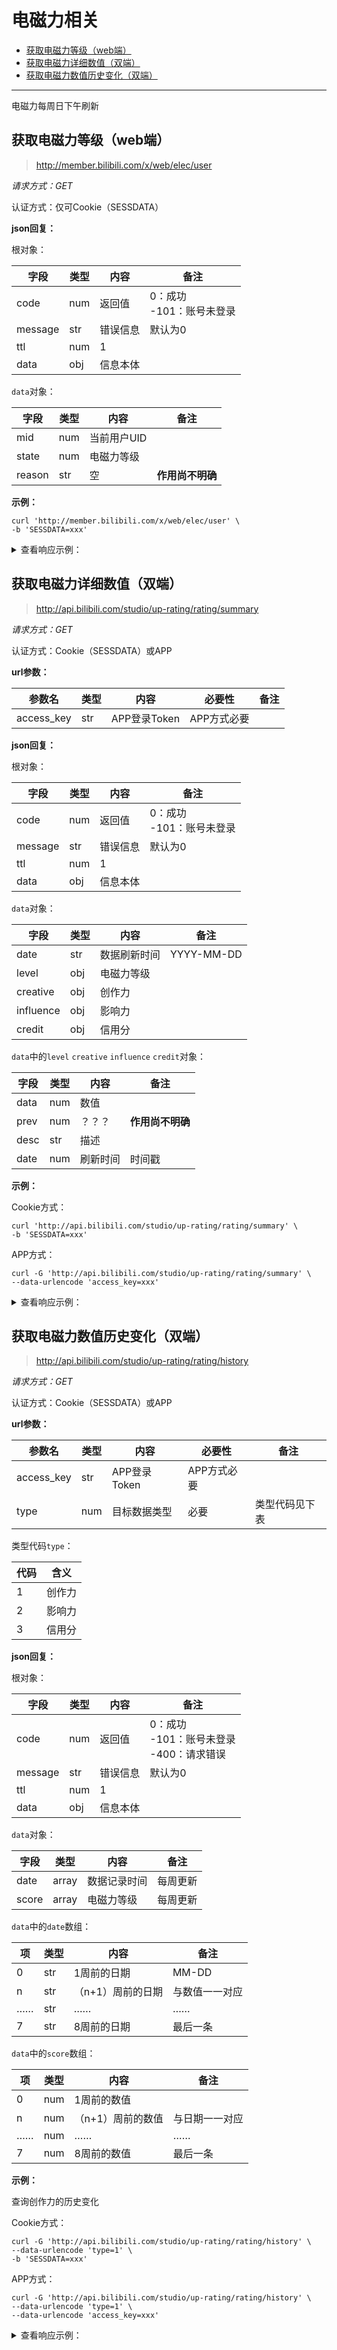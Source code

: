 # 电磁力相关

- [获取电磁力等级（web端）](#获取电磁力等级（web端）)
- [获取电磁力详细数值（双端）](#获取电磁力详细数值（双端）)
- [获取电磁力数值历史变化（双端）](#获取电磁力数值历史变化（双端）)

---

电磁力每周日下午刷新

## 获取电磁力等级（web端）

> http://member.bilibili.com/x/web/elec/user

*请求方式：GET*

认证方式：仅可Cookie（SESSDATA）

**json回复：**

根对象：

| 字段    | 类型 | 内容     | 备注                          |
| ------- | ---- | -------- | ----------------------------- |
| code    | num  | 返回值   | 0：成功<br />-101：账号未登录 |
| message | str  | 错误信息 | 默认为0                       |
| ttl     | num  | 1        |                               |
| data    | obj  | 信息本体 |                               |

`data`对象：

| 字段   | 类型 | 内容        | 备注             |
| ------ | ---- | ----------- | ---------------- |
| mid    | num  | 当前用户UID |                  |
| state  | num  | 电磁力等级  |                  |
| reason | str  | 空          | **作用尚不明确** |

**示例：**

```shell
curl 'http://member.bilibili.com/x/web/elec/user' \
-b 'SESSDATA=xxx'
```

<details>
<summary>查看响应示例：</summary>

```json
{
    "code": 0,
    "message": "0",
    "ttl": 1,
    "data": {
        "mid": 293793435,
        "state": 2,
        "reason": ""
    }
}
```

</details>

## 获取电磁力详细数值（双端）

> http://api.bilibili.com/studio/up-rating/rating/summary

*请求方式：GET*

认证方式：Cookie（SESSDATA）或APP

**url参数：**

| 参数名     | 类型 | 内容         | 必要性      | 备注 |
| ---------- | ---- | ------------ | ----------- | ---- |
| access_key | str  | APP登录Token | APP方式必要 |      |

**json回复：**

根对象：

| 字段    | 类型 | 内容     | 备注                          |
| ------- | ---- | ------- | ----------------------------- |
| code    | num  | 返回值   | 0：成功<br />-101：账号未登录 |
| message | str  | 错误信息 | 默认为0                       |
| ttl     | num  | 1       |               |
| data    | obj  | 信息本体 |                               |

`data`对象：

| 字段              | 类型  | 内容           | 备注 |
| ----------------- | ---- | -------------- | ---- |
| date              | str  | 数据刷新时间      | YYYY-MM-DD |
| level             | obj  | 电磁力等级      |      |
| creative          | obj  | 创作力         |      |
| influence         | obj  | 影响力         |      |
| credit            | obj  | 信用分         |      |

`data`中的`level` `creative` `influence` `credit`对象：

| 字段     | 类型 | 内容      | 备注 |
| -------- | ---- | -------- | ---- |
| data     | num  | 数值     |      |
| prev     | num  | ？？？ | **作用尚不明确** |
| desc     | str | 描述     |      |
| date     | num  | 刷新时间 | 时间戳 |

**示例：**

Cookie方式：

```shell
curl 'http://api.bilibili.com/studio/up-rating/rating/summary' \
-b 'SESSDATA=xxx'
```

APP方式：

```shell
curl -G 'http://api.bilibili.com/studio/up-rating/rating/summary' \
--data-urlencode 'access_key=xxx'
```

<details>
<summary>查看响应示例：</summary>

```json
{
    "code": 0,
    "message": "0",
    "ttl": 1,
    "data": {
        "date": "2020-07-05",
        "level": {
            "data": 1,
            "prev": 0,
            "desc": "正式开启创作之路，希望未来的路上我们携手相伴，创作更多优质内容~",
            "date": 1593878400
        },
        "creative": {
            "data": 39,
            "prev": 39,
            "desc": "考察近一年来的创作行为，良好的原创投稿行为和互动数据有助于提升创作力。",
            "date": 1593878400
        },
        "influence": {
            "data": 54,
            "prev": 54,
            "desc": "根据近一年活跃粉丝数据进行评估，良好的粉丝活跃度是影响力的基础。",
            "date": 1593878400
        },
        "credit": {
            "data": 100,
            "prev": 100,
            "desc": "良好的投稿记录将维持较高的信用分，违反投稿公约的行为将扣除信用分。",
            "date": 1594106147
        }
    }
}
```

</details>

## 获取电磁力数值历史变化（双端）

> http://api.bilibili.com/studio/up-rating/rating/history 

*请求方式：GET*

认证方式：Cookie（SESSDATA）或APP

**url参数：**

| 参数名     | 类型 | 内容         | 必要性      | 备注           |
| ---------- | ---- | ------------ | ----------- | -------------- |
| access_key | str  | APP登录Token | APP方式必要 |                |
| type       | num  | 目标数据类型 | 必要        | 类型代码见下表 |

类型代码`type`：

| 代码 | 含义   |
| ---- | ------ |
| 1    | 创作力 |
| 2    | 影响力 |
| 3    | 信用分 |

**json回复：**

根对象：

| 字段    | 类型 | 内容     | 备注                                              |
| ------- | ---- | -------- | ------------------------------------------------- |
| code    | num  | 返回值   | 0：成功<br />-101：账号未登录<br />-400：请求错误 |
| message | str  | 错误信息 | 默认为0                                           |
| ttl     | num  | 1        |                                                   |
| data    | obj  | 信息本体 |                                                   |

`data`对象：

| 字段  | 类型  | 内容         | 备注     |
| ----- | ----- | ------------ | -------- |
| date  | array | 数据记录时间 | 每周更新 |
| score | array | 电磁力等级   | 每周更新 |

`data`中的`date`数组：

| 项   | 类型 | 内容              | 备注           |
| ---- | ---- | ----------------- | -------------- |
| 0    | str  | 1周前的日期       | MM-DD          |
| n    | str  | （n+1）周前的日期 | 与数值一一对应 |
| ……   | str  | ……                | ……             |
| 7    | str  | 8周前的日期       | 最后一条       |

`data`中的`score`数组：

| 项   | 类型 | 内容              | 备注           |
| ---- | ---- | ----------------- | -------------- |
| 0    | num  | 1周前的数值       |                |
| n    | num  | （n+1）周前的数值 | 与日期一一对应 |
| ……   | num  | ……                | ……             |
| 7    | num  | 8周前的数值       | 最后一条       |

**示例：**

查询创作力的历史变化

Cookie方式：

```shell
curl -G 'http://api.bilibili.com/studio/up-rating/rating/history' \
--data-urlencode 'type=1' \
-b 'SESSDATA=xxx'
```

APP方式：

```shell
curl -G 'http://api.bilibili.com/studio/up-rating/rating/history' \
--data-urlencode 'type=1' \
--data-urlencode 'access_key=xxx'
```

<details>
<summary>查看响应示例：</summary>

```json
{
    "code": 0,
    "message": "0",
    "ttl": 1,
    "data": {
        "date": [
            "05-17",
            "05-24",
            "05-31",
            "06-07",
            "06-14",
            "06-21",
            "06-28",
            "07-05"
        ],
        "score": [
            48,
            48,
            49,
            49,
            49,
            49,
            49,
            49
        ]
    }
}
```

</details>

